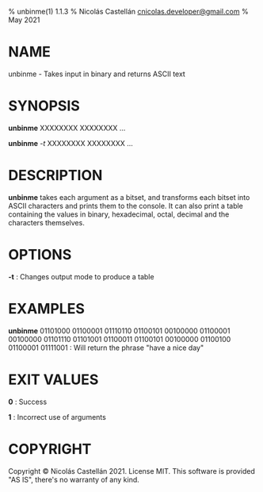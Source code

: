 % unbinme(1) 1.1.3
% Nicolás Castellán <cnicolas.developer@gmail.com>
% May 2021

<!-- Use:                                                             -->
<!--   pandoc unbinme.1.md -s -t man -o unbinme.1                     -->
<!-- to convert this markdown to groff format                         -->
<!-- Choose from these sections:                                      -->
<!-- 1. Executable programs: Or, shell commands.                      -->
<!-- 2. System calls: Functions provided by the kernel.               -->
<!-- 3. Library calls: Functions within program libraries.            -->
<!-- 4. Special files.                                                -->
<!-- 5. File formats and conventions: For example, “/etc/passwd”.     -->
<!-- 6. Games.                                                        -->
<!-- 7. Miscellaneous: Macro packages and conventions, such as groff. -->
<!-- 8. System administration commands: Usually reserved for root.    -->
<!-- 9. Kernel routines: Not usually installed by default.            -->

# NAME
unbinme - Takes input in binary and returns ASCII text

# SYNOPSIS
**unbinme** XXXXXXXX XXXXXXXX ...

**unbinme** *-t* XXXXXXXX XXXXXXXX ...

# DESCRIPTION
**unbinme** takes each argument as a bitset, and transforms each bitset into ASCII characters and prints them to the console. It can also print a table containing the values in binary, hexadecimal, octal, decimal and the characters themselves.

# OPTIONS
**-t**
: Changes output mode to produce a table

# EXAMPLES
**unbinme** 01101000 01100001 01110110 01100101 00100000 01100001 00100000 01101110 01101001 01100011 01100101 00100000 01100100 01100001 01111001
: Will return the phrase "have a nice day"

# EXIT VALUES
**0**
: Success

**1**
: Incorrect use of arguments

# COPYRIGHT
Copyright © Nicolás Castellán 2021. License MIT. This software is provided "AS IS", there's no warranty of any kind.
